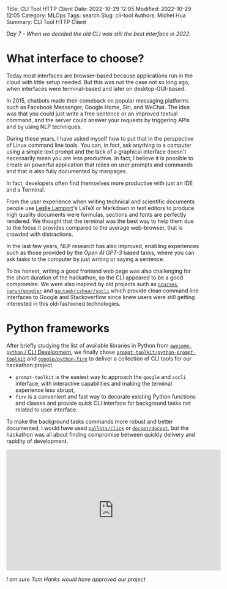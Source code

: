 Title: CLI Tool HTTP Client
Date: 2022-10-29 12:05
Modified: 2022-10-29 12:05
Category: MLOps
Tags: search
Slug: cli-tool
Authors: Michel Hua
Summary: CLI Tool HTTP Client

_Day 7 - When we decided the old CLI was still the best interface in 2022._

# What interface to choose?

Today most interfaces are browser-based because applications run in the cloud with little setup needed. But this was not the case not so long ago, when interfaces were terminal-based and later on desktop-GUI-based.

In 2015, chatbots made their comeback on popular messaging platforms such as Facebook Messenger, Google Home, Siri, and WeChat. The idea was that you could just write a free sentence or an improved textual command, and the server could answer your requests by triggering APIs and by using NLP techniques.

During these years, I have asked myself how to put that in the perspective of Linux command line tools. You can, in fact, ask anything to a computer using a simple text prompt and the lack of a graphical interface doesn't necessarily mean you are less productive. In fact, I believe it is possible to create an powerful application that relies on user prompts and commands and that is also fully documented by manpages. 

In fact, developers often find themselves more productive with just an IDE and a Terminal.

From the user experience when writing technical and scientific documents people use [Leslie Lamport](https://en.wikipedia.org/wiki/Leslie_Lamport)'s LaTeX or Markdown in text editors to produce high quality documents were formulas, sections and fonts are perfectly rendered. We thought that the terminal was the best way to help them due to the focus it provides compared to the average web-browser, that is crowded with distractions. 

In the last few years, NLP research has also improved, enabling experiences such as those provided by the _Open AI GPT-3_ based tasks, where you can ask tasks to the computer by just writing or saying a sentence.

To be honest, writing a good frontend web page was also challenging for the short duration of the hackathon, so the CLI appeared to be a good compromise. We were also inspired by old projects such as [`ncurses`](https://www.gnu.org/software/ncurses/), [`jarun/googler`](https://github.com/jarun/googler) and [`gautamkrishnar/socli`](https://github.com/gautamkrishnar/socli) which provide clean command line interfaces to Google and Stackoverflow since knew users were still getting interested in this old-fashioned technologies.

# Python frameworks

After briefly studying the list of available libraries in Python from [`awesome-python` / CLI Development](https://github.com/vinta/awesome-python#command-line-interface-development), we finally chose [`prompt-toolkit/python-prompt-toolkit`](https://github.com/prompt-toolkit/python-prompt-toolkit) and [`google/python-fire`](https://github.com/google/python-fire) to deliver a collection of CLI tools for our hackathon project.

- `prompt-toolkit` is the easiest way to approach the `google` and `socli` interface, with interactive capabilities and making the terminal experience less abrupt,
- `fire` is a convenient and fast way to decorate existing Python functions and classes and provide quick CLI interface for background tasks not related to user interface.

To make the background tasks commands more robust and better documented, I would have used [`pallets/click`](https://github.com/pallets/click) or [`docopt/docopt`](https://github.com/docopt/docopt), but the hackathon was all about finding compromise between quickly delivery and rapidity of development.

<iframe width="560" height="315" src="https://www.youtube.com/embed/UTtDb73NkNM" title="YouTube video player" frameborder="0" allow="accelerometer; autoplay; clipboard-write; encrypted-media; gyroscope; picture-in-picture" allowfullscreen></iframe>

<i>I am sure Tom Hanks would have approved our project</i>